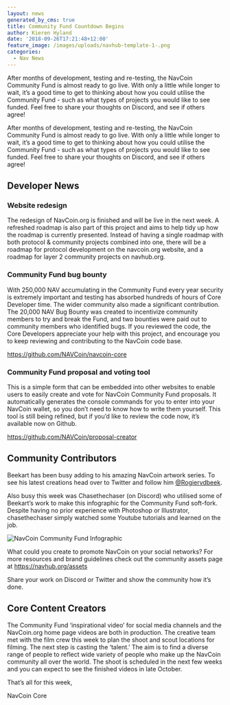 ```yaml
---
layout: news
generated_by_cms: true
title: Community Fund Countdown Begins
author: Kieren Hyland
date: '2018-09-26T17:21:48+12:00'
feature_image: /images/uploads/navhub-template-1-.png
categories:
  - Nav News
---
```

After months of development, testing and re-testing, the NavCoin Community Fund is almost ready to go live. With only a little while longer to wait, it’s a good time to get to thinking about how you could utilise the Community Fund - such as what types of projects you would like to see funded. Feel free to share your thoughts on Discord, and see if others agree!

After months of development, testing and re-testing, the NavCoin Community Fund is almost ready to go live. With only a little while longer to wait, it’s a good time to get to thinking about how you could utilise the Community Fund - such as what types of projects you would like to see funded. Feel free to share your thoughts on Discord, and see if others agree!

## Developer News

### Website redesign

The redesign of NavCoin.org is finished and will be live in the next week. A refreshed roadmap is also part of this project and aims to help tidy up how the roadmap is currently presented. Instead of having a single roadmap with both protocol & community projects combined into one, there will be a roadmap for protocol development on the navcoin.org website, and a roadmap for layer 2 community projects on navhub.org.

### Community Fund bug bounty

With 250,000 NAV accumulating in the Community Fund every year security is extremely important and testing has absorbed hundreds of hours of Core Developer time. The wider community also made a significant contribution. The 20,000 NAV Bug Bounty was created to incentivize community members to try and break the Fund, and two bounties were paid out to community members who identified bugs. If you reviewed the code, the Core Developers appreciate your help with this project, and encourage you to keep reviewing and contributing to the NavCoin code base. 

<https://github.com/NAVCoin/navcoin-core>

### Community Fund proposal and voting tool

This is a simple form that can be embedded into other websites to enable users to easily create and vote for NavCoin Community Fund proposals. It automatically generates the console commands for you to enter into your NavCoin wallet, so you don’t need to know how to write them yourself. This tool is still being refined, but if you’d like to review the code now, it’s available now on Github. 

<https://github.com/NAVCoin/proposal-creator>

## Community Contributors

Beekart has been busy adding to his amazing NavCoin artwork series. To see his latest creations head over to Twitter and follow him [@Rogiervdbeek](https://twitter.com/rogiervdbeek?lang=en).

Also busy this week was Chasethechaser (on Discord) who utilised some of Beekart’s work to make this infographic for the Community Fund soft-fork. Despite having no prior experience with Photoshop or Illustrator, chasethechaser simply watched some Youtube tutorials and learned on the job.

![NavCoin Community Fund Infographic](/images/uploads/nav_comm_fund_final-min.jpg)

What could you create to promote NavCoin on your social networks? For more resources and brand guidelines check out the community assets page at <https://navhub.org/assets>

Share your work on Discord or Twitter and show the community how it’s done.

## Core Content Creators

The Community Fund ‘inspirational video’ for social media channels and the NavCoin.org home page videos are both in production. The creative team met with the film crew this week to plan the shoot and scout locations for filming. The next step is casting the ‘talent.’ The aim is to find a diverse range of people to reflect wide variety of people who make up the NavCoin community all over the world. The shoot is scheduled in the next few weeks and you can expect to see the finished videos in late October.

That’s all for this week,

NavCoin Core
